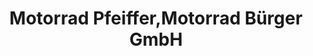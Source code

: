 ---
title: "Motorrad Pfeiffer,Motorrad Bürger GmbH"
url: /duesseldorf/motorrad-pfeiffer-motorrad-buerger-gmbh/
shop: Motorrad
---